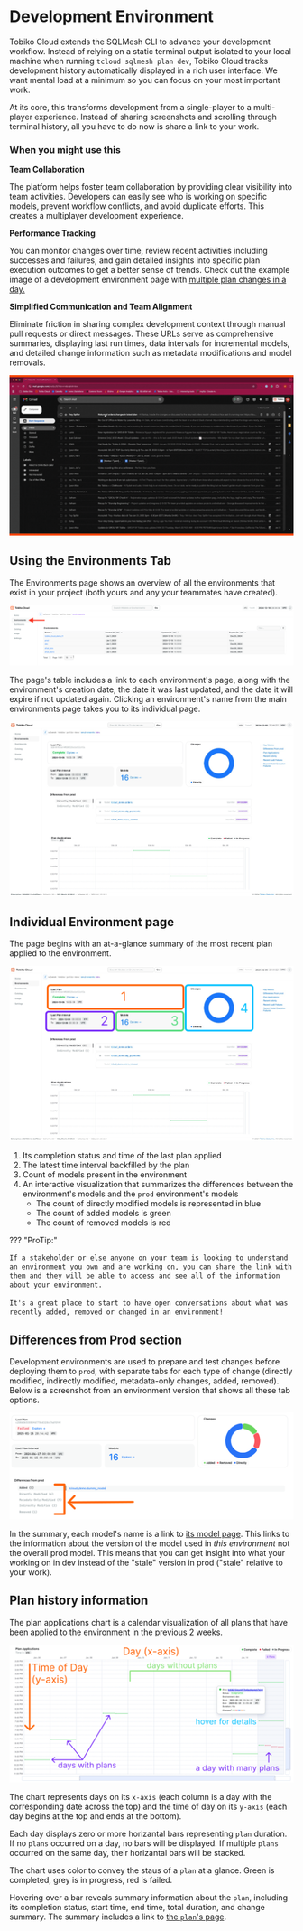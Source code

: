 # Development Environment

Tobiko Cloud extends the SQLMesh CLI to advance your development workflow. Instead of relying on a static terminal output isolated to your local machine when running `tcloud sqlmesh plan dev`, Tobiko Cloud tracks development history automatically displayed in a rich user interface. We want mental load at a minimum so you can focus on your most important work. 

At its core, this transforms development from a single-player to a multi-player experience. Instead of sharing screenshots and scrolling through terminal history, all you have to do now is share a link to your work.

### When you might use this

**Team Collaboration**

The platform helps foster team collaboration by providing clear visibility into team activities. Developers can easily see who is working on specific models, prevent workflow conflicts, and avoid duplicate efforts. This creates a multiplayer development experience.

**Performance Tracking**

You can monitor changes over time, review recent activities including successes and failures, and gain detailed insights into specific plan execution outcomes to get a better sense of trends. Check out the example image of a development environment page with [multiple plan changes in a day.](#plan-history-image)

**Simplified Communication and Team Alignment**

Eliminate friction in sharing complex development context through manual pull requests or direct messages. These URLs serve as comprehensive summaries, displaying last run times, data intervals for incremental models, and detailed change information such as metadata modifications and model removals.

![The feel and speed of sharing links in Tobiko Cloud](./development_environment/link_sharing_feel.gif)


## Using the Environments Tab
The Environments page shows an overview of all the environments that exist in your project (both yours and any your teammates have created).

![tcloud environment page](./development_environment/environments.png)

The page's table includes a link to each environment's page, along with the environment's creation date, the date it was last updated, and the date it will expire if not updated again. Clicking an environment's name from the main environments page takes you to its individual page.

![tcloud development environment](./development_environment/tcloud_development_environment.png)

## Individual Environment page
The page begins with an at-a-glance summary of the most recent plan applied to the environment.

![tcloud environment page layout](./development_environment/tcloud_dev_env_labelled.png)

1. Its completion status and time of the last plan applied
2. The latest time interval backfilled by the plan
3. Count of models present in the environment
4. An interactive visualization that summarizes the differences between the environment's models and the `prod` environment's models
    - The count of directly modified models is represented in blue
    - The count of added models is green
    - The count of removed models is red

??? "ProTip:"

    If a stakeholder or else anyone on your team is looking to understand an environment you own and are working on, you can share the link with them and they will be able to access and see all of the information about your environment. 
    
    It's a great place to start to have open conversations about what was recently added, removed or changed in an environment! 


## Differences from Prod section

Development environments are used to prepare and test changes before deploying them to `prod`, with separate tabs for each type of change (directly modified, indirectly modified, metadata-only changes, added, removed). Below is a screenshot from an environment version that shows all these tab options. 


![Prod Differences section with all options](./development_environment/dev_env_comprehensive.png)

In the summary, each model's name is a link to [its model page](./model.md). This links to the information about the version of the model used in _this environment_ not the overall prod model. This means that you can get insight into what your working on in dev instead of the "stale" version in prod ("stale" relative to your work).

## Plan history information

The plan applications chart is a calendar visualization of all plans that have been applied to the environment in the previous 2 weeks.

![Plan History Information](./development_environment/plan_history.png)
<a id="plan-history-image"></a>

The chart represents days on its `x-axis` (each column is a day with the corresponding date across the top) and the time of day on its `y-axis` (each day begins at the top and ends at the bottom). 

Each day displays zero or more horizantal bars representing `plan` duration. If no `plans` occurred on a day, no bars will be displayed. If multiple `plans` occurred on the same day, their horizantal bars will be stacked.

The chart uses color to convey the staus of a `plan` at a glance. Green is completed, grey is in progress, red is failed.

Hovering over a bar reveals summary information about the `plan`, including its completion status, start time, end time, total duration, and change summary. The summary includes a link to [the `plan`'s page](./plan.md). 